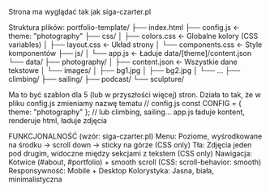 Strona ma wyglądać tak jak siga-czarter.pl

Struktura plików:
portfolio-template/
├── index.html
├── config.js              ← theme: "photography"
├── css/
│   ├── colors.css         ← Globalne kolory (CSS variables)
│   ├── layout.css         ← Układ strony
│   └── components.css     ← Style komponentów
├── js/
│   └── app.js             ← Ładuje data/[theme]/content.json
└── data/
    ├── photography/
    │   ├── content.json   ← Wszystkie dane tekstowe
    │   └── images/
    │       ├── bg1.jpg
    │       ├── bg2.jpg
    │       └── ...
    ├── climbing/
    ├── sailing/
    ├── podcast/
    └── sculpture/

Ma to być szablon dla 5 (lub w przyszłości więcej) stron.
Działa to tak, że w pliku config.js zmieniamy nazwę tematu
// config.js
const CONFIG = { theme: "photography" };  // lub climbing, sailing...
app.js ładuje kontent, renderuje html, ładuje zdjęcia


FUNKCJONALNOŚĆ (wzór: siga-czarter.pl)
Menu: Poziome, wyśrodkowane na środku → scroll down → sticky na górze (CSS only)
Tła: Zdjęcia jeden pod drugim, widoczne między sekcjami z tekstem (CSS only)
Nawigacja: Kotwice (#about, #portfolio) + smooth scroll (CSS: scroll-behavior: smooth)
Responsywność: Mobile + Desktop
Kolorystyka: Jasna, biała, minimalistyczna



